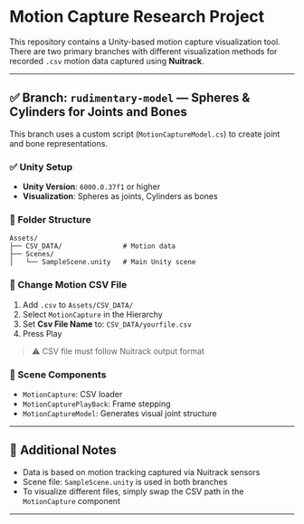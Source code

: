# Motion Capture Research Project

This repository contains a Unity-based motion capture visualization tool. There are two primary branches with different visualization methods for recorded `.csv` motion data captured using **Nuitrack**.

---
## ✅ Branch: `rudimentary-model` — Spheres & Cylinders for Joints and Bones

This branch uses a custom script (`MotionCaptureModel.cs`) to create joint and bone representations.

### ✅ Unity Setup
- **Unity Version**: `6000.0.37f1` or higher
- **Visualization**: Spheres as joints, Cylinders as bones

### 📁 Folder Structure

```
Assets/
├── CSV_DATA/               # Motion data
├── Scenes/
│   └── SampleScene.unity   # Main Unity scene
```

### 🔧 Change Motion CSV File

1. Add `.csv` to `Assets/CSV_DATA/`
2. Select `MotionCapture` in the Hierarchy
3. Set **Csv File Name** to: `CSV_DATA/yourfile.csv`
4. Press Play

> ⚠️ CSV file must follow Nuitrack output format

### 🧠 Scene Components

- `MotionCapture`: CSV loader
- `MotionCapturePlayBack`: Frame stepping
- `MotionCaptureModel`: Generates visual joint structure

---

## 🔗 Additional Notes

- Data is based on motion tracking captured via Nuitrack sensors
- Scene file: `SampleScene.unity` is used in both branches
- To visualize different files, simply swap the CSV path in the `MotionCapture` component

---
